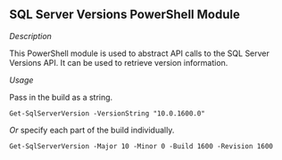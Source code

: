 ## SQL Server Versions PowerShell Module

*Description*

This PowerShell module is used to abstract API calls to the SQL Server Versions API.  It can be used to retrieve version information.

*Usage*

Pass in the build as a string.

`Get-SqlServerVersion -VersionString "10.0.1600.0"`

*Or* specify each part of the build individually.

`Get-SqlServerVersion -Major 10 -Minor 0 -Build 1600 -Revision 1600`
